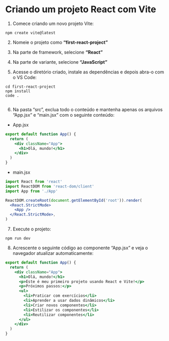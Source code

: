 # Criando um projeto React com Vite 
1. Comece criando um novo projeto Vite:

```npm
npm create vite@latest
```

2. Nomeie o projeto como **“first-react-project”**

3. Na parte de framework, selecione **“React”**

4. Na parte de variante, selecione **“JavaScript”**

5. Acesse o diretório criado, instale as dependências e depois abra-o com o VS Code:

```npm 
cd first-react-project
npm install
code .
​
```

6. Na pasta “src”, exclua todo o conteúdo e mantenha apenas os arquivos “App.jsx” e “main.jsx” com o seguinte conteúdo:

- App.jsx

```jsx
export default function App() {
  return (
    <div className="App">
      <h1>Olá, mundo!</h1>
    </div>
  )
}
```

- main.jsx

```jsx
import React from 'react'
import ReactDOM from 'react-dom/client'
import App from './App'

ReactDOM.createRoot(document.getElementById('root')).render(
  <React.StrictMode>
    <App />
  </React.StrictMode>,
)
```

7. Execute o projeto:

```npm
npm run dev
```

8. Acrescente o seguinte código ao componente “App.jsx” e veja o navegador atualizar automaticamente:

```jsx
export default function App() {
  return (
    <div className="App">
      <h1>Olá, mundo!</h1>
      <p>Este é meu primeiro projeto usando React e Vite!</p>
      <p>Próximos passos:</p>
      <ul>
        <li>Praticar com exercícios</li>
        <li>Aprender a usar dados dinâmicos</li>
        <li>Criar novos componentes</li>
        <li>Estilizar os componentes</li>
        <li>Reutilizar componentes</li>
      </ul>
    </div>
  )
}
```